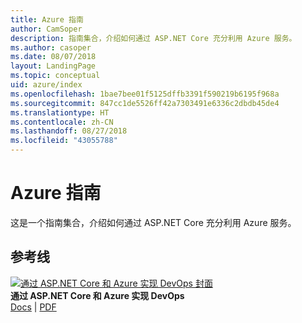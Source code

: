 ```yaml
---
title: Azure 指南
author: CamSoper
description: 指南集合，介绍如何通过 ASP.NET Core 充分利用 Azure 服务。
ms.author: casoper
ms.date: 08/07/2018
layout: LandingPage
ms.topic: conceptual
uid: azure/index
ms.openlocfilehash: 1bae7bee01f5125dffb3391f590219b6195f968a
ms.sourcegitcommit: 847cc1de5526ff42a7303491e6336c2dbdb45de4
ms.translationtype: HT
ms.contentlocale: zh-CN
ms.lasthandoff: 08/27/2018
ms.locfileid: "43055788"
---
```

# <a name="azure-guidance"></a>Azure 指南

这是一个指南集合，介绍如何通过 ASP.NET Core 充分利用 Azure 服务。

## <a name="guides"></a>参考线

[![通过 ASP.NET Core 和 Azure 实现 DevOps 封面](./devops/media/cover-thumb.png)](xref:azure/devops/index) <br />
**通过 ASP.NET Core 和 Azure 实现 DevOps** <br />
[Docs](xref:azure/devops/index) | [PDF](https://aka.ms/devopsbook)
